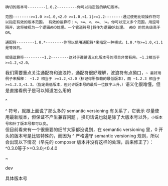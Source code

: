 ```
确切的版本号--------1.0.2---------你可以指定包的确切版本。

范围-------->=1.0 >=1.0,<2.0 >=1.0,<1.1|>=1.2--------通过使用比较操作符可以指定有效的版本范围。 有效的运算符：>、>=、<、<=、!=。你可以定义多个范围，用逗号隔开，这将被视为一个逻辑AND处理。一个管道符号|将作为逻辑OR处理。 AND 的优先级高于 OR。

通配符--------1.0.*--------你可以使用通配符*来指定一种模式。1.0.*与>=1.0,<1.1是等效的。

赋值运算符--------~1.2--------这对于遵循语义化版本号的项目非常有用。~1.2相当于>=1.2,<2.0。
```

我们需要重点关注通配符和波浪符，通配符很好理解，波浪符有点拗口，`~ 最好用例子来解释： ~1.2 相当于 >=1.2,<2.0（标记你所依赖的最低版本），而 ~1.2.3 相当于 >=1.2.3,<1.3。（指定最低版本，但允许版本号的最后一位数字上升。）`语义化很难懂，但是直接看例子是可以知道怎么用的


^ 

 ^ 符号，就跟上面说了那么多的 semantic versioning 有关系了，它表示    尽量使用最新版本，但保证不产生兼容问题
，换句话说也就是除了大版本号以外，`小版本号和补丁版本号都可以变`。  
  但目前看来有一个很重要的细节大家都没说到，在 semantic versioning 里，0 开头的版本号是比较特殊的，而因为 ^ 严格遵守 semantic versioning 规则，所以会出现以下情况（早先的 composer 版本并没有这样的处理，后来修正了）：
  ^0.3.0等于>=0.3.0;<0.4.0


~

dev 

具体版本号  